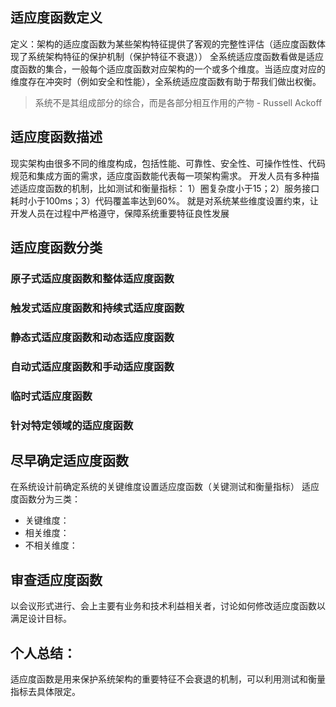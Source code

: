 ## 适应度函数定义
定义：架构的适应度函数为某些架构特征提供了客观的完整性评估（适应度函数体现了系统架构特征的保护机制（保护特征不衰退））
全系统适应度函数看做是适应度函数的集合，一般每个适应度函数对应架构的一个或多个维度。当适应度对应的维度存在冲突时（例如安全和性能），全系统适应度函数有助于帮我们做出权衡。

> 系统不是其组成部分的综合，而是各部分相互作用的产物 - Russell Ackoff

## 适应度函数描述
现实架构由很多不同的维度构成，包括性能、可靠性、安全性、可操作性性、代码规范和集成方面的需求，适应度函数能代表每一项架构需求。
开发人员有多种描述适应度函数的机制，比如测试和衡量指标： 1）圈复杂度小于15；2）服务接口耗时小于100ms；3）代码覆盖率达到60%。
就是对系统某些维度设置约束，让开发人员在过程中严格遵守，保障系统重要特征良性发展

## 适应度函数分类
### 原子式适应度函数和整体适应度函数
### 触发式适应度函数和持续式适应度函数
### 静态式适应度函数和动态适应度函数
### 自动式适应度函数和手动适应度函数
### 临时式适应度函数
### 针对特定领域的适应度函数

## 尽早确定适应度函数
在系统设计前确定系统的关键维度设置适应度函数（关键测试和衡量指标） 适应度函数分为三类：
- 关键维度：
- 相关维度：
- 不相关维度：

## 审查适应度函数
以会议形式进行、会上主要有业务和技术利益相关者，讨论如何修改适应度函数以满足设计目标。

## 个人总结：
适应度函数是用来保护系统架构的重要特征不会衰退的机制，可以利用测试和衡量指标去具体限定。
